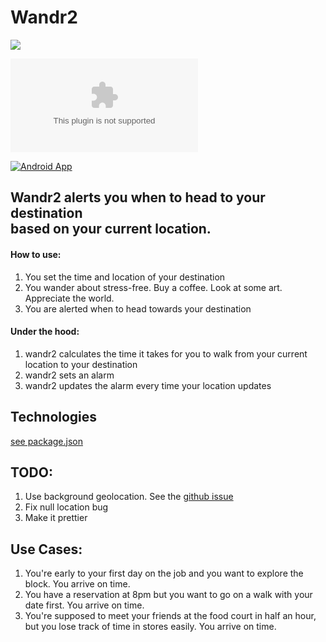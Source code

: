 # Wandr2

![](http://g.recordit.co/m3xt6RGHqn.gif)

<a href="https://itunes.apple.com/WebObjects/MZStore.woa/wa/viewSoftware?id=1176377826&mt=8" rel="iphone app">![Iphone App](https://github.com/etaiklein/wandr/images/download-app_store.eps)</a>

<a href="https://play.google.com/store/apps/details?id=com.wandr2&hl=en" rel="android app">![Android App](https://github.com/etaiklein/wandr/images/download-google-play.png)</a>

## Wandr2 alerts you when to head to your destination <br> based on your current location.

#### How to use:
1. You set the time and location of your destination
2. You wander about stress-free. Buy a coffee. Look at some art. Appreciate the world.
3. You are alerted when to head towards your destination

#### Under the hood:
1. wandr2 calculates the time it takes for you to walk from your current location to your destination 
2. wandr2 sets an alarm 
3. wandr2 updates the alarm every time your location updates

## Technologies
[see package.json](https://github.com/etaiklein/wandr/blob/master/package.json)

## TODO:
1. Use background geolocation. See the [github issue](https://github.com/mauron85/react-native-background-geolocation/issues/12#issuecomment-264374892)
2. Fix null location bug
3. Make it prettier

## Use Cases:
1. You're early to your first day on the job and you want to explore the block. You arrive on time.
2. You have a reservation at 8pm but you want to go on a walk with your date first. You arrive on time.
3. You're supposed to meet your friends at the food court in half an hour, but you lose track of time in stores easily.  You arrive on time.